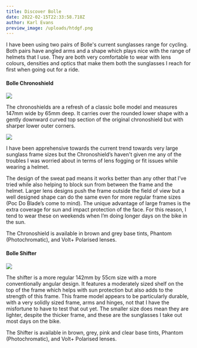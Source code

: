 ```yaml
---
title: Discover Bolle
date: 2022-02-15T22:33:58.718Z
author: Karl Evans
preview_image: /uploads/htdgf.png
---
```

I have been using two pairs of Bolle's current sunglasses range for cycling. Both pairs have angled arms and a shape which plays nice with the range of helmets that I use. They are both very comfortable to wear with lens colours, densities and optics that make them both the sunglasses I reach for first when going out for a ride. 

#### Bolle Chronoshield

![](/uploads/bolle.png)

The chronoshields are a refresh of a classic bolle model and measures 147mm wide by 65mm deep. It carries over the rounded lower shape with a gently downward curved top section of the original chronoshield but with sharper lower outer corners.

![](/uploads/bolle1.png)

I have been apprehensive towards the current trend towards very large sunglass frame sizes but the Chronoshield’s haven't given me any of the troubles I was worried about in terms of lens fogging or fit issues while wearing a helmet. 

The design of the sweat pad means it works better than any other that I’ve tried while also helping to block sun from between the frame and the helmet. Larger lens designs push the frame outside the field of view but a well designed shape can do the same even for more regular frame sizes (Poc Do Blade’s come to mind). The unique advantage of large frames is the extra coverage for sun and impact protection of the face. For this reason, I tend to wear these on weekends when I’m doing longer days on the bike in the sun.

The Chronoshield is available in brown and grey base tints, Phantom (Photochromatic), and Volt+ Polarised lenses.

#### Bolle Shifter

![](/uploads/bolle2.png)

The shifter is a more regular 142mm by 55cm size with a more conventionally angular design. It features a moderately sized shelf on the top of the frame which helps with sun protection but also adds to the strength of this frame. This frame model appears to be particularly durable, with a very solidly sized frame, arms and hinges, not that I have the misfortune to have to test that out yet. The smaller size does mean they are lighter, despite the thicker frame, and these are the sunglasses I take out most days on the bike.

The Shifter is available in brown, grey, pink and clear base tints, Phantom (Photochromatic), and Volt+ Polarised lenses.